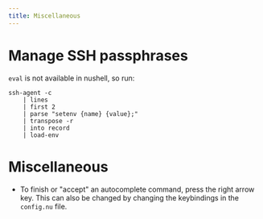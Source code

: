 ```yaml
---
title: Miscellaneous
---
```


# Manage SSH passphrases

`eval` is not available in nushell, so run:

```nushell
ssh-agent -c
    | lines
    | first 2
    | parse "setenv {name} {value};"
    | transpose -r
    | into record
    | load-env
```

# Miscellaneous

- To finish or "accept" an autocomplete command, press the right arrow key. This can also be changed by changing the keybindings in the `config.nu` file.
